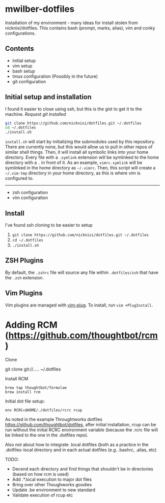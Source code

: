 # mwilber-dotfiles

Installation of my environment - many ideas for install stolen from nicknisi/dotfiles.
This contains bash (prompt, marks, alias), vim and conky configurations.

## Contents

+ Initial setup
+ vim setup
+ bash setup
+ tmux configuration (Possibly in the future)
+ git configuration

## Initial setup and installation

I found it easier to close using ssh, but this is the gist to get it to the machine.
*Request git installed*

```bash
git clone https://github.com/nicknisi/dotfiles.git ~/.dotfiles
cd ~/.dotfiles
./install.sh
```

`install.sh` will start by initializing the submodules used by this repository. There are currently none, but this would allow us to pull in other repos of similar shell things. Then, it will install all symbolic links into your home directory. Every file with a `.symlink` extension will be symlinked to the home directory with a `.` in front of it. As an example, `vimrc.symlink` will be symlinked in the home directory as `~/.vimrc`. Then, this script will create a `~/.vim-tmp` directory in your home directory, as this is where vim is configured to.

-----

+ zsh configuration
+ vim configuration

## Install

I've found ssh cloning to be easier to setup

1. `git clone https://github.com/nicknisi/dotfiles.git ~/.dotfiles`
1. `cd ~/.dotfiles`
1. `./install.sh`

## ZSH Plugins

By default, the `.zshrc` file will source any file within `.dotfiles/zsh` that have the `.zsh` extension.

## Vim Plugins

Vim plugins are managed with [vim-plug](https://github.com/junegunn/vim-plug). To install, run `vim +PlugInstall`.




# Adding RCM (https://github.com/thoughtbot/rcm)

Clone

git clone git://..... ~/.dotfiles

Install RCM

```
brew tap thoughtbot/formulae
brew install rcm
```

Initial dot file setup:

```
env RCRC=$HOME/./dotfiles/rcrc rcup
```

As noted in the example Throughtworks dotfiles https://github.com/thoughtbot/dotfiles, after initial installation, rcup can be run without the initial RCRC environment variable (because the .rcrc file will be linked to the one in the .dotfiles repo).

Also not about how to integrate .local dotfiles (both as a practice in the .dotfiles-local directory and in each actual dotfiles (e.g. .bashrc, .alias, etc)

TODO:
* Decend each directory and find things that shouldn't be in directories (based on how rcm is used)
* Add .*.local execution to major dot files
* Bring over other Thoughworks goodies
* Update .be environment to new standard
* Validate execution of rcup etc
